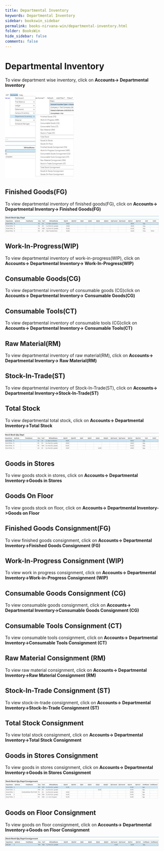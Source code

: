 ```yaml
---
title: Departmental Inventory
keywords: Departmental Inventory
sidebar: bookswin_sidebar
permalink: books-nirvana-win/departmental-inventory.html
folder: BooksWin
hide_sidebar: false
comments: false
---
```


# Departmental Inventory

To view department wise inventory, click on **Accounts-> Departmental Inventory**


![](/images/departmental-inventory.jpg) 

## Finished Goods(FG)

To view departmental inventory of finished goods(FG), click on **Accounts-> Departmental Inventory-> Finished Goods(FG)**

![](/images/departmental-inventory-fg.jpg)


## Work-In-Progress(WIP)

To view departmental inventory of work-in-progress(WIP), click on **Accounts-> Departmental Inventory-> Work-In-Progress(WIP)**


## Consumable Goods(CG)

To view departmental inventory of consumable goods (CG)click on **Accounts-> Departmental Inventory-> Consumable Goods(CG)**

## Consumable Tools(CT)

To view departmental inventory of consumable tools (CG)click on **Accounts-> Departmental Inventory-> Consumable Tools(CT)**

## Raw Material(RM)

To view departmental inventory of raw material(RM), click on **Accounts-> Departmental Inventory-> Raw Material(RM)**

## Stock-In-Trade(ST)

To view departmental inventory of Stock-In-Trade(ST), click on **Accounts-> Departmental Inventory->Stock-In-Trade(ST)**

## Total Stock

To view departmental total stock, click on **Accounts-> Departmental Inventory->Total Stock**

![](/images/departmental-total-stock.jpg)

## Goods in Stores

To view goods stock in stores, click on **Accounts-> Departmental Inventory->Goods in Stores**

## Goods On Floor

To view goods stock on floor, click on **Accounts-> Departmental Inventory->Goods on Floor**

## Finished Goods Consignment(FG)

To view finished goods consignment, click on **Accounts-> Departmental Inventory->Finished Goods Consignment (FG)**

## Work-In-Progress Consignment (WIP)

To view work in progress consignment, click on **Accounts-> Departmental Inventory->Work-in-Progress Consignment (WIP)**

## Consumable Goods Consignment (CG)

To view consumable goods consignment, click on **Accounts-> Departmental Inventory->Consumable Goods Consignment (CG)**


## Consumable Tools Consignment (CT)

To view consumable tools consignment, click on **Accounts-> Departmental Inventory->Consumable Tools Consignment (CT)**

## Raw Material Consignment (RM)

To view raw material consignment, click on **Accounts-> Departmental Inventory->Raw Material Consignment (RM)**

## Stock-In-Trade Consignment (ST)

To view stock-in-trade consignment, click on **Accounts-> Departmental Inventory->Stock-In-Trade Consignment (ST)**

## Total Stock Consignment

To view total stock consignment, click on **Accounts-> Departmental Inventory->Total Stock Consignment**

## Goods in Stores Consignment

To view goods in stores consignment, click on **Accounts-> Departmental Inventory->Goods in Stores Consignment**

![](/images/departmental-inventory-goods-stores.jpg)

## Goods on Floor Consignment

To view goods on floor consignment, click on **Accounts-> Departmental Inventory->Goods on Floor Consignment**

![](/images/departmental-inventory-goods-floor.jpg)



